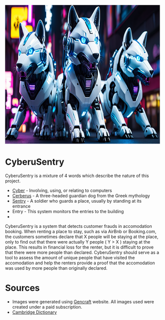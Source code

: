 <img src="https://github.com/Fapannen/CyberuSentry/blob/main/img/v1.png" width="800" height="450" />

# CyberuSentry
CyberuSentry is a mixture of 4 words which describe the nature of this project.
  - [Cyber](https://dictionary.cambridge.org/dictionary/english/cyber) - Involving, using, or relating to computers 
  - [Cerberus](https://en.wikipedia.org/wiki/Cerberus) - A three-headed guardian dog from the Greek mythology
  - [Sentry](https://dictionary.cambridge.org/dictionary/english/sentry) - A soldier who guards a place, usually by standing at its entrance
  - Entry - This system monitors the entries to the building
  - 
CyberuSentry is a system that detects customer frauds in accomodation booking. When renting a place to stay, such as via AirBnb or Booking.com, the customers sometimes declare that X people will be staying
at the place, only to find out that there were actually Y people ( Y > X ) staying at the place. This results in financial loss for the renter, but it is difficult to prove that there were more people than
declared. CyberuSentry should serve as a tool to assess the amount of unique people that have visited the accomodation and help the renters provide a proof that the accomodation was used by more people than
originally declared.

# Sources
- Images were generated using [Gencraft](https://gencraft.com/) website. All images used were created under a paid subscription.
- [Cambridge Dictionary](https://dictionary.cambridge.org/)
